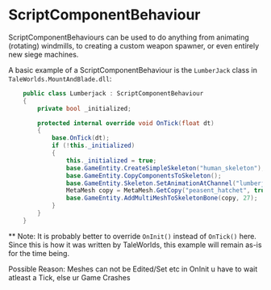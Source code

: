 # ScriptComponentBehaviour

ScriptComponentBehaviours can be used to do anything from animating (rotating) windmills, to creating a custom weapon spawner, or even entirely new siege machines.

A basic example of a ScriptComponentBehaviour is the `LumberJack` class in `TaleWorlds.MountAndBlade.dll`:

```csharp
    public class Lumberjack : ScriptComponentBehaviour
    {
        private bool _initialized;

        protected internal override void OnTick(float dt)
        {
            base.OnTick(dt);
            if (!this._initialized)
            {
                this._initialized = true;
                base.GameEntity.CreateSimpleSkeleton("human_skeleton");
                base.GameEntity.CopyComponentsToSkeleton();
                base.GameEntity.Skeleton.SetAnimationAtChannel("lumberjack", 0, 1f, -1f, 0f);
                MetaMesh copy = MetaMesh.GetCopy("peasent_hatchet", true, false);
                base.GameEntity.AddMultiMeshToSkeletonBone(copy, 27);
            }
        }
    }
```

** Note: It is probably better to override `OnInit()` instead of `OnTick()` here. Since this is how it was written by TaleWorlds, this example will remain as-is for the time being.

Possible Reason: Meshes can not be Edited/Set etc in OnInit u have to wait atleast a Tick, else ur Game Crashes

